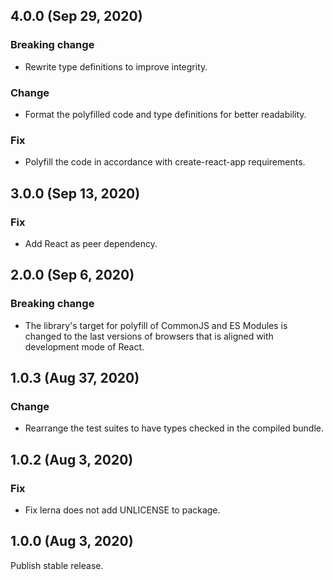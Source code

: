 ## 4.0.0 (Sep 29, 2020)

### Breaking change

- Rewrite type definitions to improve integrity.

### Change

- Format the polyfilled code and type definitions for better readability.

### Fix

- Polyfill the code in accordance with create-react-app requirements.

## 3.0.0 (Sep 13, 2020)

### Fix

- Add React as peer dependency.

## 2.0.0 (Sep 6, 2020)

### Breaking change

- The library's target for polyfill of CommonJS and ES Modules is changed to the last versions of
  browsers that is aligned with development mode of React.

## 1.0.3 (Aug 37, 2020)

### Change

- Rearrange the test suites to have types checked in the compiled bundle.

## 1.0.2 (Aug 3, 2020)

### Fix

- Fix lerna does not add UNLICENSE to package.

## 1.0.0 (Aug 3, 2020)

Publish stable release.
